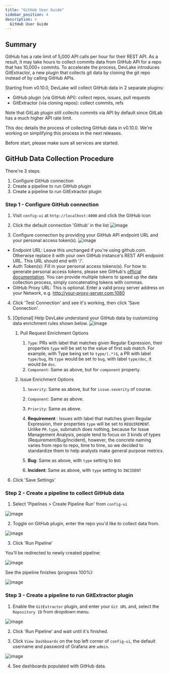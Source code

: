 ```yaml
---
title: "GitHub User Guide"
sidebar_position: 4
description: >
  GitHub User Guide
---
```


## Summary

GitHub has a rate limit of 5,000 API calls per hour for their REST API.
As a result, it may take hours to collect commits data from GitHub API for a repo that has 10,000+ commits.
To accelerate the process, DevLake introduces GitExtractor, a new plugin that collects git data by cloning the git repo instead of by calling GitHub APIs.

Starting from v0.10.0, DevLake will collect GitHub data in 2 separate plugins:

- GitHub plugin (via GitHub API): collect repos, issues, pull requests
- GitExtractor (via cloning repos):  collect commits, refs

Note that GitLab plugin still collects commits via API by default since GitLab has a much higher API rate limit.

This doc details the process of collecting GitHub data in v0.10.0. We're working on simplifying this process in the next releases.

Before start, please make sure all services are started.

## GitHub Data Collection Procedure

There're 3 steps.

1. Configure GitHub connection
2. Create a pipeline to run GitHub plugin
3. Create a pipeline to run GitExtractor plugin

### Step 1 - Configure GitHub connection

1. Visit `config-ui` at `http://localhost:4000` and click the GitHub icon

2. Click the default connection 'Github' in the list
    ![image](https://user-images.githubusercontent.com/14050754/163591959-11d83216-057b-429f-bb35-a9d845b3de5a.png)

3. Configure connection by providing your GitHub API endpoint URL and your personal access token(s).
    ![image](https://user-images.githubusercontent.com/14050754/163592015-b3294437-ce39-45d6-adf6-293e620d3942.png)

- Endpoint URL: Leave this unchanged if you're using github.com. Otherwise replace it with your own GitHub instance's REST API endpoint URL. This URL should end with '/'.
- Auth Token(s): Fill in your personal access tokens(s). For how to generate personal access tokens, please see GitHub's [official documentation](https://docs.github.com/en/authentication/keeping-your-account-and-data-secure/creating-a-personal-access-token).
You can provide multiple tokens to speed up the data collection process, simply concatenating tokens with commas.
- GitHub Proxy URL: This is optional. Enter a valid proxy server address on your Network, e.g. http://your-proxy-server.com:1080

4. Click 'Test Connection' and see it's working, then click 'Save Connection'.

5. [Optional] Help DevLake understand your GitHub data by customizing data enrichment rules shown below.
    ![image](https://user-images.githubusercontent.com/14050754/163592506-1873bdd1-53cb-413b-a528-7bda440d07c5.png)

   1. Pull Request Enrichment Options

      1. `Type`: PRs with label that matches given Regular Expression, their properties `type` will be set to the value of first sub match. For example, with Type being set to `type/(.*)$`, a PR with label `type/bug`, its `type` would be set to `bug`, with label `type/doc`, it would be `doc`.
      2. `Component`: Same as above, but for `component` property.

   2. Issue Enrichment Options

      1. `Severity`: Same as above, but for `issue.severity` of course.

      2. `Component`: Same as above.

      3. `Priority`: Same as above.

      4. **Requirement** : Issues with label that matches given Regular Expression, their properties `type` will be set to `REQUIREMENT`. Unlike `PR.type`, submatch does nothing,    because for Issue Management Analysis, people tend to focus on 3 kinds of types (Requirement/Bug/Incident), however, the concrete naming varies from repo to repo, time to time, so we decided to standardize them to help analysts make general purpose metrics.

      5. **Bug**: Same as above, with `type` setting to `BUG`

      6. **Incident**: Same as above, with `type` setting to `INCIDENT`

6. Click 'Save Settings'

### Step 2 - Create a pipeline to collect GitHub data

1. Select 'Pipelines > Create Pipeline Run' from `config-ui`

![image](https://user-images.githubusercontent.com/14050754/163592542-8b9d86ae-4f16-492c-8f90-12f1e90c5772.png)

2. Toggle on GitHub plugin, enter the repo you'd like to collect data from.

![image](https://user-images.githubusercontent.com/14050754/163592606-92141c7e-e820-4644-b2c9-49aa44f10871.png)

3. Click 'Run Pipeline'

You'll be redirected to newly created pipeline:

![image](https://user-images.githubusercontent.com/14050754/163592677-268e6b77-db3f-4eec-8a0e-ced282f5a361.png)


See the pipeline finishes (progress 100%):

![image](https://user-images.githubusercontent.com/14050754/163592709-cce0d502-92e9-4c19-8504-6eb521b76169.png)

### Step 3 - Create a pipeline to run GitExtractor plugin

1. Enable the `GitExtractor` plugin, and enter your `Git URL` and, select the `Repository ID` from dropdown menu.

![image](https://user-images.githubusercontent.com/2908155/164125950-37822d7f-6ee3-425d-8523-6f6b6213cb89.png)

2. Click 'Run Pipeline' and wait until it's finished.

3. Click `View Dashboards` on the top left corner of `config-ui`, the default username and password of Grafana are `admin`.

![image](https://user-images.githubusercontent.com/61080/163666814-e48ac68d-a0cc-4413-bed7-ba123dd291c8.png)

4. See dashboards populated with GitHub data.






